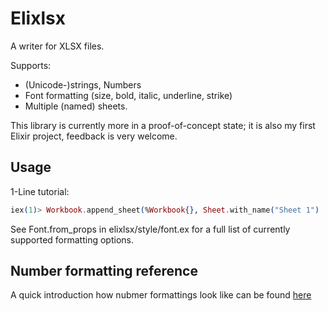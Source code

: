 # Elixlsx

A writer for XLSX files.

Supports:

- (Unicode-)strings, Numbers
- Font formatting (size, bold, italic, underline, strike)
- Multiple (named) sheets.

This library is currently more in a proof-of-concept state;
it is also my first Elixir project, feedback is very welcome.

## Usage

1-Line tutorial:

```Elixir
iex(1)> Workbook.append_sheet(%Workbook{}, Sheet.with_name("Sheet 1") |> Sheet.set_cell("A1", "Hello", bold: true)) |> Elixlsx.write_to("hello.xlsx")
```

See Font.from_props in elixlsx/style/font.ex for a full list
of currently supported formatting options.

## Number formatting reference

A quick introduction how nubmer formattings look like can be found [here](https://social.msdn.microsoft.com/Forums/office/en-US/e27aaf16-b900-4654-8210-83c5774a179c/xlsx-numfmtid-predefined-id-14-doesnt-match)

